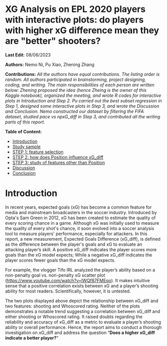 # XG Analysis on EPL 2020 players with interactive plots: do players with higher xG difference mean they are "better" shooters?
**Last Edit**: 08/06/2023

**Authors:**
Nemo Ni, Pu Xiao, Zhening Zhang

**Contributions:** *All the authors have equal contributions. The listing order is random. All authors participated in brainstorming, project designing, coding, and writing. The main responsibilities of each person are written below: Zhening proposed the idea (hence Zheing is the owner of this Kaggle notebook), organized the meeting, and wrote R codes for interactive plots in Introduction and Step 2. Pu carried out the best subset regression in Step 1, designed some interactive plots in Step 3, and wrote the Discussion and Conclusion. Nemo constructed our dataset by filtering the FIFA dataset, studied pace vs npxG_diff in Step 3, and contributed all the writing parts of this report.*

**Table of Content:**
* [Introduction](#intro)
* [Study sample](#sample)
* [STEP 1: feature selection](#s1)
* [STEP 2: how does Position influence xG_diff](#s2)
* [STEP 3: study of features other than Position](#s3)
* [Discussion](#dis)
* [Conclusion](#con)

<a id="intro"></a>
# Introduction

In recent years, expected goals (xG) has become a common feature for media and mainstream broadcasters in the soccer industry. Introduced by Opta's Sam Green in 2012, xG has been created to estimate the quality of every scoring chance in a game. Although xG was initially used to measure the quality of every shot's chance, it soon evolved into a soccer analysis tool to measure players' performance, especially for attackers. In this report, a new measurement, Expected Goals Difference (xG_diff), is defined as the difference between the player's goals and xG to evaluate an attacking player’s skill. A positive xG_diff indicates the player scores more goals than the xG model expects; While a negative xG_diff indicates the player scores fewer goals than the xG model expects. <br>

For example, the vlogger Tifo IRL analyzed the player’s ability based on a non-penalty goal vs. non-penalty xG scatter plot (https://www.youtube.com/watch?v=lWQf87FMEqo). It makes intuitive sense that a positive correlation exists between xG and a player’s shooting ability for most readers. Scientifically, however, it is untested. <br>

<!-- INSERT a plot: intro_p1 -->

<!-- INSERT a plot: intro_p1 -->

The two plots displayed above depict the relationship between xG_diff and two features:  shooting and Whoscored rating. Neither of the plots demonstrates a notable trend suggesting a correlation between xG_diff and either shooting or Whoscored rating. It raised doubts regarding the reliability and accuracy of xG_diff as a metric to evaluate a player’s shooting ability or overall performance. Hence, the report aims to conduct a thorough investigation on xG_diff and address the question “**Does a higher xG_diff  indicate a better player?**”